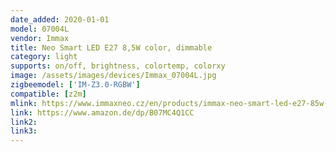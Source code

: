 ```yaml
---
date_added: 2020-01-01
model: 07004L
vendor: Immax
title: Neo Smart LED E27 8,5W color, dimmable
category: light
supports: on/off, brightness, colortemp, colorxy
image: /assets/images/devices/Immax_07004L.jpg
zigbeemodel: ['IM-Z3.0-RGBW']
compatible: [z2m]
mlink: https://www.immaxneo.cz/en/products/immax-neo-smart-led-e27-85w-color-dimmable-zigbee-3-0/
link: https://www.amazon.de/dp/B07MC4Q1CC
link2: 
link3: 
---
```

